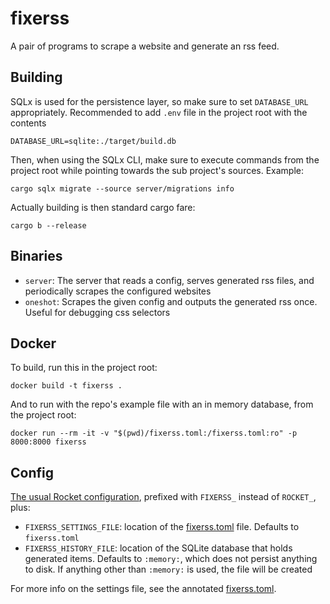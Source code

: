 # fixerss

A pair of programs to scrape a website and generate an rss feed.

## Building

SQLx is used for the persistence layer, so make sure to set `DATABASE_URL`
appropriately.  Recommended to add `.env` file in the project root with the
contents

```
DATABASE_URL=sqlite:./target/build.db
```

Then, when using the SQLx CLI, make sure to execute commands from the project
root while pointing towards the sub project's sources. Example:

```shell
cargo sqlx migrate --source server/migrations info
```

Actually building is then standard cargo fare:

```shell
cargo b --release
```

## Binaries

- `server`: The server that reads a config, serves generated rss files,
            and periodically scrapes the configured websites
- `oneshot`: Scrapes the given config and outputs the generated rss once.
             Useful for debugging css selectors
  
## Docker

To build, run this in the project root:
```shell
docker build -t fixerss .
```

And to run with the repo's example file with an in memory database,
from the project root:

```shell
docker run --rm -it -v "$(pwd)/fixerss.toml:/fixerss.toml:ro" -p 8000:8000 fixerss
```

## Config

[The usual Rocket configuration][1], prefixed with `FIXERSS_` instead of `ROCKET_`, plus:

- `FIXERSS_SETTINGS_FILE`: location of the [fixerss.toml](./fixerss.toml) file. 
                           Defaults to `fixerss.toml`
- `FIXERSS_HISTORY_FILE`: location of the SQLite database that holds generated
                          items.  Defaults to `:memory:`, which does not persist
                          anything to disk.  If anything other than `:memory:` is
                          used, the file will be created

For more info on the settings file, see the annotated [fixerss.toml](./fixerss.toml).

[1]: https://rocket.rs/master/guide/configuration/#configuration